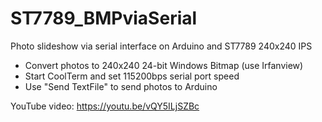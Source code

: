 # ST7789_BMPviaSerial
Photo slideshow via serial interface on Arduino and ST7789 240x240 IPS

- Convert photos to 240x240 24-bit Windows Bitmap (use Irfanview)
- Start CoolTerm and set 115200bps serial port speed
- Use "Send TextFile" to send photos to Arduino

YouTube video:
https://youtu.be/vQY5ILjSZBc
